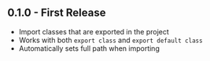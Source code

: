 ## 0.1.0 - First Release
* Import classes that are exported in the project
* Works with both `export class` and `export default class`
* Automatically sets full path when importing
